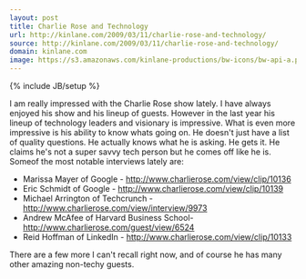 ```yaml
---
layout: post
title: Charlie Rose and Technology
url: http://kinlane.com/2009/03/11/charlie-rose-and-technology/
source: http://kinlane.com/2009/03/11/charlie-rose-and-technology/
domain: kinlane.com
image: https://s3.amazonaws.com/kinlane-productions/bw-icons/bw-api-a.png
---
```

{% include JB/setup %}

<p>
     I am really impressed with the Charlie Rose show lately. I have always enjoyed his show and his lineup of guests. However in the last year his lineup of technology leaders and visionary is impressive. What is even more impressive is his ability to know whats going on. He doesn't just have a list of quality questions. He actually knows what he is asking. He gets it. He claims he's not a super savvy tech person but he comes off like he is. Someof the most notable interviews lately are:
</p>
<ul class="mainlist">
     <li>Marissa Mayer of Google - <a href="http://www.charlierose.com/view/clip/10136">http://www.charlierose.com/view/clip/10136</a>
     </li>
     <li>Eric Schmidt of Google - <a href="http://www.charlierose.com/view/clip/10139">http://www.charlierose.com/view/clip/10139</a>
     </li>
     <li>Michael Arrington of Techcrunch - <a href="http://www.charlierose.com/view/interview/9973">http://www.charlierose.com/view/interview/9973</a>
     </li>
     <li>Andrew McAfee of Harvard Business School- <a href="http://www.charlierose.com/guest/view/6524">http://www.charlierose.com/guest/view/6524</a>
     </li>
     <li>Reid Hoffman of LinkedIn - <a href="http://www.charlierose.com/view/clip/10133">http://www.charlierose.com/view/clip/10133</a>
     </li>
</ul>
<p>
     There are a few more I can't recall right now, and of course he has many other amazing non-techy guests.
</p>